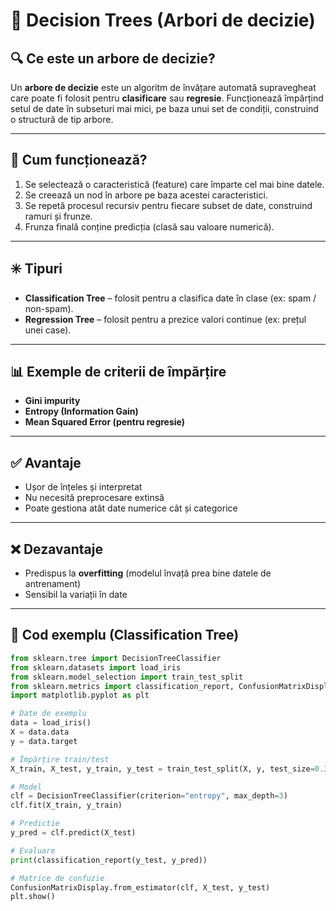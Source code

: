# 🌳 Decision Trees (Arbori de decizie)

## 🔍 Ce este un arbore de decizie?

Un **arbore de decizie** este un algoritm de învățare automată supravegheat care poate fi folosit pentru **clasificare** sau **regresie**. Funcționează împărțind setul de date în subseturi mai mici, pe baza unui set de condiții, construind o structură de tip arbore.

---

## 🧠 Cum funcționează?

1. Se selectează o caracteristică (feature) care împarte cel mai bine datele.
2. Se creează un nod în arbore pe baza acestei caracteristici.
3. Se repetă procesul recursiv pentru fiecare subset de date, construind ramuri și frunze.
4. Frunza finală conține predicția (clasă sau valoare numerică).

---

## ✳️ Tipuri

- **Classification Tree** – folosit pentru a clasifica date în clase (ex: spam / non-spam).
- **Regression Tree** – folosit pentru a prezice valori continue (ex: prețul unei case).

---

## 📊 Exemple de criterii de împărțire

- **Gini impurity**
- **Entropy (Information Gain)**
- **Mean Squared Error (pentru regresie)**

---

## ✅ Avantaje

- Ușor de înțeles și interpretat
- Nu necesită preprocesare extinsă
- Poate gestiona atât date numerice cât și categorice

---

## ❌ Dezavantaje

- Predispus la **overfitting** (modelul învață prea bine datele de antrenament)
- Sensibil la variații în date

---

## 🧪 Cod exemplu (Classification Tree)

```python
from sklearn.tree import DecisionTreeClassifier
from sklearn.datasets import load_iris
from sklearn.model_selection import train_test_split
from sklearn.metrics import classification_report, ConfusionMatrixDisplay
import matplotlib.pyplot as plt

# Date de exemplu
data = load_iris()
X = data.data
y = data.target

# Împărțire train/test
X_train, X_test, y_train, y_test = train_test_split(X, y, test_size=0.3, random_state=42)

# Model
clf = DecisionTreeClassifier(criterion="entropy", max_depth=3)
clf.fit(X_train, y_train)

# Predictie
y_pred = clf.predict(X_test)

# Evaluare
print(classification_report(y_test, y_pred))

# Matrice de confuzie
ConfusionMatrixDisplay.from_estimator(clf, X_test, y_test)
plt.show()
```